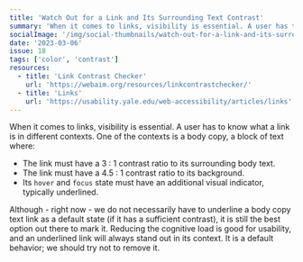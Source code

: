 ```yaml
---
title: 'Watch Out for a Link and Its Surrounding Text Contrast'
summary: 'When it comes to links, visibility is essential. A user has to know what a link is in different contexts.'
socialImage: '/img/social-thumbnails/watch-out-for-a-link-and-its-surrounding-text-contrast.png'
date: '2023-03-06'
issue: 18
tags: ['color', 'contrast']
resources:
  - title: 'Link Contrast Checker'
    url: 'https://webaim.org/resources/linkcontrastchecker/'
  - title: 'Links'
    url: 'https://usability.yale.edu/web-accessibility/articles/links'
---
```


When it comes to links, visibility is essential. A user has to know what a link is in different contexts. One of the contexts is a body copy, a block of text where:

- The link must have a 3 : 1 contrast ratio to its surrounding body text.
- The link must have a 4.5 : 1 contrast ratio to its background.
- Its `hover` and `focus` state must have an additional visual indicator, typically underlined.

Although - right now - we do not necessarily have to underline a body copy text link as a default state (if it has a sufficient contrast), it is still the best option out there to mark it. Reducing the cognitive load is good for usability, and an underlined link will always stand out in its context. It is a default behavior; we should try not to remove it.
